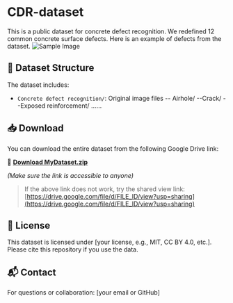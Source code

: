 # CDR-dataset

This is a public dataset for concrete defect recognition. 
We redefined 12 common concrete surface defects. Here is an example of defects from the dataset.
![Sample Image](image/sample.jpg)


## 📁 Dataset Structure

The dataset includes:

- `Concrete defect recognition/`: Original image files
-- Airhole/
--Crack/
--Exposed reinforcement/
  ……


## 📥 Download

You can download the entire dataset from the following Google Drive link:

🔗 **[Download MyDataset.zip](https://drive.google.com/uc?id=FILE_ID&export=download)**

*(Make sure the link is accessible to anyone)*

> If the above link does not work, try the shared view link:  
> [https://drive.google.com/file/d/FILE_ID/view?usp=sharing](https://drive.google.com/file/d/FILE_ID/view?usp=sharing)

## 📄 License

This dataset is licensed under [your license, e.g., MIT, CC BY 4.0, etc.]. Please cite this repository if you use the data.

## 📬 Contact

For questions or collaboration: [your email or GitHub]
